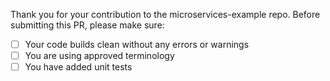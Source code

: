 Thank you for your contribution to the microservices-example repo. 
Before submitting this PR, please make sure:

- [ ] Your code builds clean without any errors or warnings
- [ ] You are using approved terminology
- [ ] You have added unit tests
